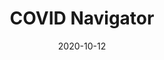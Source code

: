 ---
title: 'COVID Navigator'
date: 2020-10-12
area: clinical
subdomain: Remote Monitoring
authors:
  - 
    authorimage: /images/uploads/kat.jpg
    authorname: Vanessa Stoloff, MD
    authorrole: Clinical Lead
  - 
    authorimage: /images/uploads/neda.jpg
    authorname: Erika Gross
    authorrole: Student Wellness Lead
summary: >
  This project leveraged the success and design on the COVID Watch project and modified it to address the specific needs of the University and it's faculty and students. Once test results were being communicated or symptoms were being, the next step was to be able to monitor students and faculty remotely and address any needs they might have. This project modified COVID Watch to check in with patients once a day (as opposed to twice in Watch) and escalations were directed to student wellness services for mental, physical, food and other related issues. The volume of students enrolled remained low given their demographics and other precautions being taken on campus. 
features:
  - feature: 'Two-way texting'  
  - feature: 'LIMS Integration'
results:
  - result: '1200+ patients managed'
  - result: 'Minimal increase in staffing' 
  - result: 'Low infection rate' 
condition: COVID-19
intervention: Remote Monitoring
outcome: Reduced staff requirements
dedicatedpage: false
label: Standard of Care 
image: /images/uploads/hsm.01.jpg
solution_area: COVID-19 Response Solutions
---